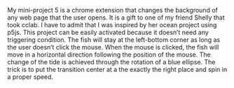 My mini-project 5 is a chrome extension that changes the background of any web page that the user opens. It is a gift to one of my friend Shelly that took cclab. I have to admit that I was inspired by her ocean project using p5js. This project can be easily activated because it doesn’t need any triggering condition. The fish will stay at the left-bottom corner as long as the user doesn’t click the mouse. When the mouse is clicked, the fish will move in a horizontal direction following the position of the mouse. The change of the tide is achieved through the rotation of a blue ellipse. The trick is to put the transition center at a the exactly the right place and spin in a proper speed.